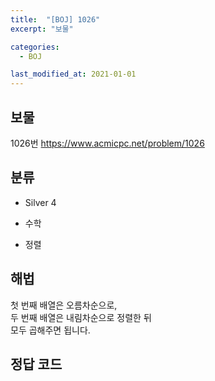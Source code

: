 ```yaml
---
title:  "[BOJ] 1026"
excerpt: "보물"

categories:
  - BOJ

last_modified_at: 2021-01-01
---
```


## 보물

1026번 <https://www.acmicpc.net/problem/1026>

## 분류
* Silver 4

* 수학
* 정렬

## 해법
첫 번째 배열은 오름차순으로,  
두 번째 배열은 내림차순으로 정렬한 뒤  
모두 곱해주면 됩니다.

## 정답 코드
<script src="https://gist.github.com/Geniemo/62d814551b109d4f4e42f2633d4345a7.js"></script>